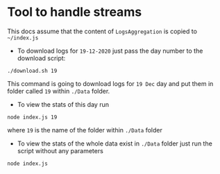 # Tool to handle streams
This docs assume that the content of `LogsAggregation` is copied to `~/index.js`

- To download logs for `19-12-2020` just pass the day number to the download script:
```
./download.sh 19
```

This command is going to download logs for `19 Dec` day and put them in folder called `19` within `./Data` folder.

- To view the stats of this day run 
```
node index.js 19
```

where `19` is the name of the folder within `./Data` folder

- To view the stats of the whole data exist in `./Data` folder just run the script without any parameters
```
node index.js
```
    